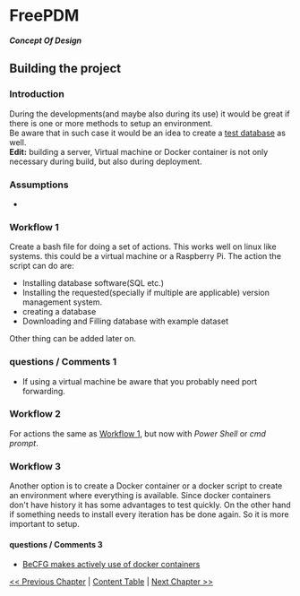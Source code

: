 # FreePDM
***Concept Of Design***


## Building the project

### Introduction

During the developments(and maybe also during its use) it would be great if there is one or more methods to setup an environment.  
Be aware that in such case it would be an idea to create a [test database](06-DbShape.md) as well.  
**Edit:** building a server, Virtual machine or Docker container is not only necessary during build, but also during deployment.

### Assumptions

- 

### Workflow 1  <!-- Bash script for setting up environment-->

Create a bash file for doing a set of actions.
This works well on linux like systems.
this could be a virtual machine or a Raspberry Pi.
The action the script can do are:

- Installing database software(SQL etc.)
- Installing the requested(specially if multiple are applicable) version management system.
- creating a database
- Downloading and Filling database with example dataset

Other thing can be added later on.

### questions / Comments 1

- If using a virtual machine be aware that you probably need port forwarding.

### Workflow 2  <!-- Cmd OR Powershell script for setting up environment-->

For actions the same as [Workflow 1](#workflow-1), but now with _Power Shell_ or _cmd prompt_.

### Workflow 3  <!-- Docker container script for setting up environment-->

Another option is to create a Docker container or a docker script to create an environment where everything is available.
Since docker containers don't have history it has some advantages to test quickly.
On the other hand if something needs to install every iteration has be done again.
So it is more important to setup.

#### questions / Comments 3

- [BeCFG makes actively use of docker containers](https://docs.becpg.fr/en/installation/server_installation.html#software-prerequisites)

[<< Previous Chapter](07-DbInteraction.md) | [Content Table](README.md) | [Next Chapter >>](../FreePDM_03-DesignDecisions.md)
